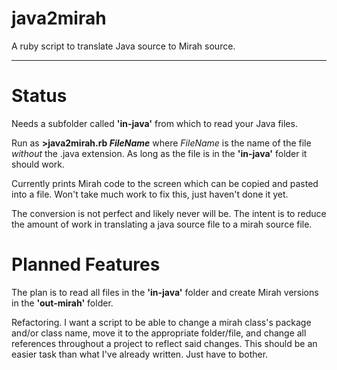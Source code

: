 # java2mirah
A ruby script to translate Java source to Mirah source.

----

Status
======
Needs a subfolder called __'in-java'__ from which to read your Java files.

Run as __>java2mirah.rb *FileName*__ where *FileName* is the name of the file *without* the .java extension.
As long as the file is in the __'in-java'__ folder it should work.

Currently prints Mirah code to the screen which can be copied and pasted into a file.  Won't take much work to fix this, just haven't done it yet.

The conversion is not perfect and likely never will be.  The intent is to reduce the amount of work in translating a java source file to a mirah source file.

Planned Features
================
The plan is to read all files in the __'in-java'__ folder and create Mirah versions in the __'out-mirah'__ folder.

Refactoring.  I want a script to be able to change a mirah class's package and/or class name, move it to the appropriate folder/file, and change all references throughout a project to reflect said changes.  This should be an easier task than what I've already written.  Just have to bother.
